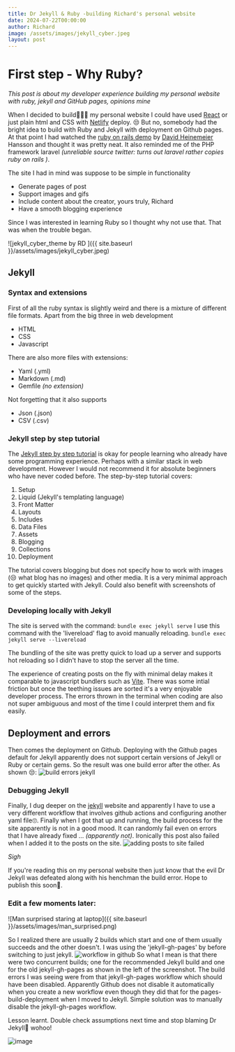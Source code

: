 ```yaml
---
title: Dr Jekyll & Ruby -building Richard's personal website
date: 2024-07-22T00:00:00
author: Richard
image: /assets/images/jekyll_cyber.jpeg
layout: post
---
```

# First step - Why Ruby?

*This post is about my developer experience building my personal website with ruby, jekyll and GitHub pages, opinions mine*

When I decided to build👨🏽‍💻 my personal website I could have used [React](https://react.dev/) or just plain html and CSS with [Netlify](https://www.netlify.com/) deploy.
😒 But no, somebody had the bright idea to build with Ruby and Jekyll with deployment on Github pages.
At that point I had watched the [ruby on rails demo](https://www.youtube.com/watch?v=Gzj723LkRJY&) by [David Heinemeier](https://dhh.dk/) Hansson and thought it was pretty neat. It also reminded me of the PHP framework laravel *(unreliable source twitter: turns out laravel rather copies ruby on rails )*.

The site I had in mind was suppose to be simple in functionality

- Generate pages of post
- Support images and gifs
- Include content about the creator, yours truly, Richard
- Have a smooth blogging experience

Since I was interested in learning Ruby so I thought why not use that. That was when the trouble began.

![jekyll_cyber_theme by RD ]({{ site.baseurl }}/assets/images/jekyll_cyber.jpeg)

## Jekyll

### Syntax and extensions

First of all the ruby syntax is slightly weird and there is a mixture of different file formats. Apart from the big three in web development

- HTML
- CSS
- Javascript

There are also more files with extensions:

- Yaml (.yml)
- Markdown (.md)
- Gemfile *(no extension)*

Not forgetting that it also supports

- Json (.json)
- CSV (.csv)

### Jekyll step by step tutorial

The [Jekyll step by step tutorial](https://jekyllrb.com/docs/step-by-step/01-setup/) is okay for people learning who already have some programming experience. Perhaps with a similar stack in web development. However I would not recommend it for absolute beginners who have never coded before.
The step-by-step tutorial covers:

1. Setup
2. Liquid (Jekyll's templating language)
3. Front Matter
4. Layouts
5. Includes
6. Data Files
7. Assets
8. Blogging
9. Collections
10. Deployment

The tutorial covers blogging but does not specify how to work with images (😒 what blog has no images) and other media. It is a very minimal approach to get quickly started with Jekyll. Could also benefit with screenshots of some of the steps.

### Developing locally with Jekyll

The site is served with the command:
`bundle exec jekyll serve`
I use this command with the 'livereload' flag to avoid manually reloading.
`bundle exec jekyll serve --livereload` 

The bundling of the site was pretty quick to load up a server and supports hot reloading so I didn't have to stop the server all the time.

The experience of creating posts on the fly with minimal delay makes it comparable to javascript bundlers such as [Vite](https://vitejs.dev/). 
There was some intial friction but once the teething issues are sorted it's a very enjoyable developer process. The errors thrown in the terminal when coding are also not super ambiguous and most of the time I could interpret them and fix easily.

## Deployment and errors

Then comes the deployment on Github. Deploying with the Github pages default for Jekyll apparently does not support certain versions of Jekyll or Ruby or certain gems. So the result was one build error after the other. As shown 😒:
![build errors jekyll](https://github.com/user-attachments/assets/b075fbf5-2675-463b-8aea-032cfdf2dbbd)

### Debugging Jekyll

Finally, I dug deeper on the [jekyll](https://jekyllrb.com/) website and apparently I have to use a very different workflow that involves github actions and configuring another yaml file🙄. Finally when I got that up and running, the build process for the site apparently is not in a good mood. It can randomly fail even on errors that I have already fixed ... *(apparently not)*.
Ironically this post also failed when I added it to the posts on the site.
![adding posts to site failed](https://github.com/user-attachments/assets/c1731bac-b045-4bd0-9cd6-33e3107dd21b)

*Sigh*

If you're reading this on my personal website then just know that the evil Dr Jekyll was defeated along with his henchman the build error. Hope to publish this soon🥲. 

### Edit a few moments later:

![Man surprised staring at laptop]({{ site.baseurl }}/assets/images/man_surprised.png)

So I realized there are usually 2 builds which start and one of them usually succeeds and the other doesn't. I was using the 'jekyll-gh-pages' by before switching to just jekyll. 
![workflow in github](https://github.com/user-attachments/assets/a10a3c67-2d2b-42c9-9c87-848868aa4fb0)
So what I mean is that there were two concurrent builds; one for the recommended Jekyll build and one for the old jekyll-gh-pages as shown in the left of the screenshot. The build errors I was seeing were from that jekyll-gh-pages workflow which should have been disabled. Apparently Github does not disable it automatically when you create a new workflow even though they did that for the pages-build-deployment when I moved to Jekyll. Simple solution was to manually disable the jekyll-gh-pages workflow.

Lesson learnt. Double check assumptions next time and stop blaming Dr Jekyll🙂 wohoo!

![image](https://github.com/user-attachments/assets/43728fc2-7195-44c7-9f81-4b06920948a9)
